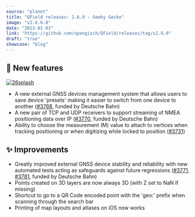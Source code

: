 ```yaml
---
source: "planet"
title: "QField releases: 2.6.0 - Geeky Gecko"
image: "v2.6.0.0"
date: "2023-01-03"
link: "https://github.com/opengisch/QField/releases/tag/v2.6.0"
draft: "true"
showcase: "blog"
---
```


<h2><g-emoji class="g-emoji" alias="rocket" fallback-src="https://github.githubassets.com/images/icons/emoji/unicode/1f680.png">🚀</g-emoji> New features</h2>
<p><a target="_blank" rel="noopener noreferrer nofollow" href="https://user-images.githubusercontent.com/1728657/210293870-240e45f9-29ca-4dab-a1b1-dd2c25664483.png"><img src="https://user-images.githubusercontent.com/1728657/210293870-240e45f9-29ca-4dab-a1b1-dd2c25664483.png" alt="26splash" style="max-width: 100%;"></a></p>
<ul>
<li>A new external GNSS devices management system that allows users to save device 'presets' making it easier to switch from one device to another (<a class="issue-link js-issue-link" data-error-text="Failed to load title" data-id="1509972930" data-permission-text="Title is private" data-url="https://github.com/opengisch/QField/issues/3768" data-hovercard-type="pull_request" data-hovercard-url="/opengisch/QField/pull/3768/hovercard" href="https://github.com/opengisch/QField/pull/3768">#3768</a>, funded by Deutsche Bahn)</li>
<li>A new pair of TCP and UDP receivers to support streaming of NMEA positioning data over IP (<a class="issue-link js-issue-link" data-error-text="Failed to load title" data-id="1510281687" data-permission-text="Title is private" data-url="https://github.com/opengisch/QField/issues/3770" data-hovercard-type="pull_request" data-hovercard-url="/opengisch/QField/pull/3770/hovercard" href="https://github.com/opengisch/QField/pull/3770">#3770</a>, funded by Deutsche Bahn)</li>
<li>Ability to choose the measurement (M) value to attach to vertices when tracking positioning or when digitizing while locked to position (<a class="issue-link js-issue-link" data-error-text="Failed to load title" data-id="1488109525" data-permission-text="Title is private" data-url="https://github.com/opengisch/QField/issues/3731" data-hovercard-type="pull_request" data-hovercard-url="/opengisch/QField/pull/3731/hovercard" href="https://github.com/opengisch/QField/pull/3731">#3731</a>)</li>
</ul>
<h2><g-emoji class="g-emoji" alias="sparkles" fallback-src="https://github.githubassets.com/images/icons/emoji/unicode/2728.png">✨</g-emoji> Improvements</h2>
<ul>
<li>Greatly improved external GNSS device stability and reliability with new automated tests acting as safeguards against future regressions (<a class="issue-link js-issue-link" data-error-text="Failed to load title" data-id="1510763542" data-permission-text="Title is private" data-url="https://github.com/opengisch/QField/issues/3771" data-hovercard-type="pull_request" data-hovercard-url="/opengisch/QField/pull/3771/hovercard" href="https://github.com/opengisch/QField/pull/3771">#3771</a>, <a class="issue-link js-issue-link" data-error-text="Failed to load title" data-id="1515054360" data-permission-text="Title is private" data-url="https://github.com/opengisch/QField/issues/3781" data-hovercard-type="pull_request" data-hovercard-url="/opengisch/QField/pull/3781/hovercard" href="https://github.com/opengisch/QField/pull/3781">#3781</a>, funded by Deutsche Bahn)</li>
<li>Points created on 3D layers are now always 3D (with Z set to NaN if missing)</li>
<li>Shortcut to go to a QR Code encoded point with the 'geo:' prefix when scanning through the search bar</li>
<li>Printing of map layouts and atlases on iOS now works</li>
</ul>

